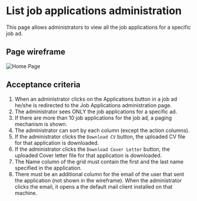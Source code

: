 # List job applications administration

This page allows administrators to view all the job applications for a specific job ad.

## Page wireframe

![Home Page](../assets/job-applications-admin.png)

## Acceptance criteria

1. When an administrator clicks on the Applications button in a job ad he/she is redirected to the Job Applications administration page.
2. The administrator sees ONLY the job applications for a specific ad.
3. If there are more than 10 job applications for the job ad, a paging mechanism is shown.
4. The administrator can sort by each column (except the action columns).
5. If the administrator clicks the `Download CV` button, the uploaded CV file for that application is downloaded.
6. If the administrator clicks the `Download Cover Letter` button, the uploaded Cover letter file for that application is downloaded.
7. The Name column of the grid must contain the first and the last name specified in the application.
8. There must be an additional column for the email of the user that sent the application (not shown in the wireframe). When the administrator clicks the email, it opens a the default mail client installed on that machine.
